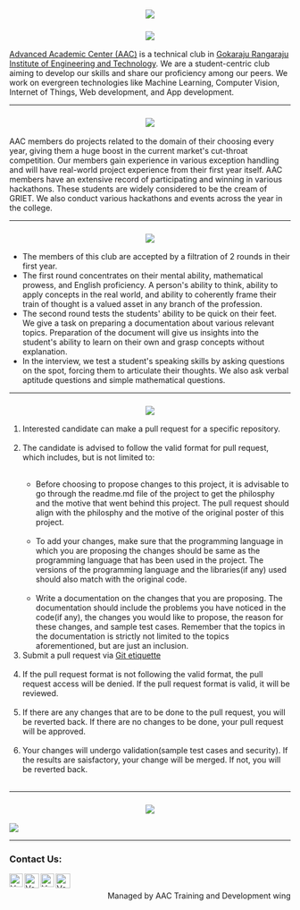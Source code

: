<h1 align="center">
    <img src="https://imgur.com/a2OmNaU.png">
  </h1>
<h3 align="center">
  <img src="https://imgur.com/ld5YVCz.png">
</h3>
<a href="https://www.aacgriet.com/"> Advanced Academic Center (AAC)</a> is a technical club in <a href="https://www.griet.ac.in/"> Gokaraju Rangaraju Institute of Engineering and Technology</a>. We are a student-centric club aiming to develop our skills and share our proficiency among our peers. We work on evergreen technologies like Machine Learning, Computer Vision, Internet of Things, Web development, and App development.
<hr>
<h3 align="center">
  <img src="https://imgur.com/dNLJo1X.png">
</h3>
<p align="left">
AAC members do projects related to the domain of their choosing every year, giving them a huge boost in the current market's cut-throat competition. Our members gain experience in various exception handling and will have real-world project experience from their first year itself. AAC members have an extensive record of participating and winning in various hackathons. These students are widely considered to be the cream of GRIET. We also conduct various hackathons and events across the year in the college. 
</p>
<hr>
<h3 align="center">
  <img src="https://imgur.com/NpOJJxh.png">
</h3>
<ul>
  <li>The members of this club are accepted by a filtration of 2 rounds in their first year.</li>
  <li>The first round concentrates on their mental ability, mathematical prowess, and English proficiency. A person's ability to think, ability to apply concepts in the real world, and ability to coherently frame their train of thought is a valued asset in any branch of the profession.</li>
  <li>The second round tests the students' ability to be quick on their feet. We give a task on preparing a documentation about various relevant topics. Preparation of the document will give us insights into the student's ability to learn on their own and grasp concepts without explanation.</li>
  <li>In the interview, we test a student's speaking skills by asking questions on the spot, forcing them to articulate their thoughts. We also ask verbal aptitude questions and simple mathematical questions.</li>
</ul>
<hr>
<h3 align="center">
  <img src="https://imgur.com/yK0qR5J.png">
</h3>
<ol>
<li>Interested candidate can make a pull request for a specific repository. </li> <br>
<li>The candidate is advised to follow the valid format for pull request, which includes, but is not limited to: </li><br>
   <ul>
       <li>Before choosing to propose changes to this project, it is advisable to go through the readme.md file of the project to get the philosphy and the motive that went behind this project. The pull request should align with the philosphy and the motive of the original poster of this project. </li> <br>
    <li>To add your changes, make sure that the programming language in which you are proposing the changes should be same as the programming language that has been used in the project. The versions of the programming language and the libraries(if any) used should also match with the original code. </li><br>
    <li>Write a documentation on the changes that you are proposing. The documentation should include the problems you have noticed in the code(if any), the changes you would like to propose, the reason for these changes, and sample test cases. Remember that the topics in the documentation is strictly not limited to the topics aforementioned, but are just an inclusion. </li>
   </ul>
    <li>Submit a pull request via <a href = "https://gist.github.com/mikepea/863f63d6e37281e329f8"> Git etiquette </a> </li> <br>
<li>If the pull request format is not following the valid format, the pull request access will be denied. If the pull request format is valid, it will be reviewed. </li><br>
<li>If there are any changes that are to be done to the pull request, you will be reverted back. If there are no changes to be done, your pull request will be approved. </li><br>
<li>Your changes will undergo validation(sample test cases and security). If the results are saisfactory, your change will be merged. If not, you will be reverted back. </li><br>
</ol>

<hr>
<h3 align="center">
  <img src="https://imgur.com/DvSZULp.png">
</h3>
<img src="https://imgur.com/VCY7aic.png">


<hr>
<h3>Contact Us:</h3>

<a href="https://www.linkedin.com/school/aac-griet/">
   <img align="left" alt="Venkat Amar | Linkedin" width="24px" src="https://www.vectorlogo.zone/logos/linkedin/linkedin-icon.svg" />
</a>
<a href="mailto:aactechgriet@gmail.com">
    <img align="left" alt="Venkat Amar | Gmail" width="26px" src="https://www.vectorlogo.zone/logos/gmail/gmail-icon.svg" />
</a>
<a href="https://instagram.com/aac_grietofficial?igshid=YTA1Njc0MTg3OQ==">
    <img align="left" alt="Venkat Amar | Instagram" width="24px" src="https://www.vectorlogo.zone/logos/instagram/instagram-icon.svg" />
</a>
<a href="https://github.com/AAC-OSP">
    <img align="left" alt="Venkat Amar | Github" width="26px" src="https://www.vectorlogo.zone/logos/github/github-tile.svg" />
</a>
<br>
<p align="right"> Managed by AAC Training and Development wing</p>
